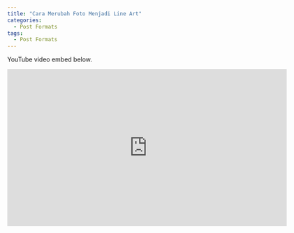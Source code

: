 ```yaml
---
title: "Cara Merubah Foto Menjadi Line Art"
categories:
  - Post Formats
tags:
  - Post Formats
---
```


YouTube video embed below.

<iframe width="640" height="360" src="https://www.youtube.com/watch?v=gZIEDMNTZGE;showinfo=0" frameborder="0" allowfullscreen></iframe>
